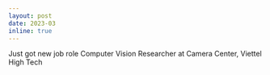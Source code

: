 ```yaml
---
layout: post
date: 2023-03
inline: true
---
```


Just got new job role Computer Vision Researcher at Camera Center, Viettel High Tech